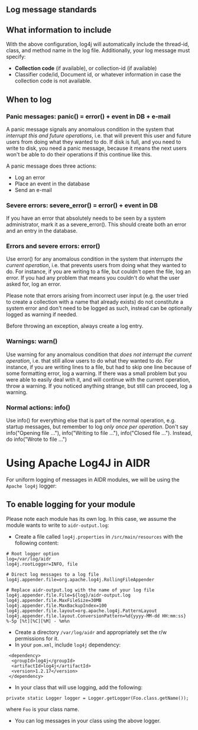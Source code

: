 ## Log message standards

## What information to include

With the above configuration, log4j will automatically include the thread-id, class, and method name in the log file. Additionally, your log message must specify:

* **Collection code** (if available), or collection-id (if available)
* Classifier code/id, Document id, or whatever information in case the collection code is not available.

## When to log

### Panic messages: panic() = error() + event in DB + e-mail

A panic message signals any anomalous condition in the system that _interrupt this and future operations_, i.e. that will prevent this user and future users from doing what they wanted to do. If disk is full, and you need to write to disk, you need a panic message, because it means the next users won't be able to do their operations if this continue like this. 

A panic message does three actions:

* Log an error
* Place an event in the database
* Send an e-mail

### Severe errors: severe_error() = error() + event in DB

If you have an error that absolutely needs to be seen by a system administrator, mark it as a severe_error(). This should create both an error and an entry in the database.

### Errors and severe errors: error()

Use error() for any anomalous condition in the system that _interrupts the current operation_, i.e. that prevents users from doing what they wanted to do. For instance, if you are writing to a file, but couldn't open the file, log an error. If you had any problem that means you couldn't do what the user asked for, log an error.

Please note that errors arising from incorrect user input (e.g. the user tried to create a collection with a name that already exists) do not constitute a system error and don't need to be logged as such, instead can be optionally logged as warning if needed.

Before throwing an exception, always create a log entry.

### Warnings: warn()

Use warning for any anomalous condition that _does not interrupt the current operation_, i.e. that still allow users to do what they wanted to do. For instance, if you are writing lines to a file, but had to skip one line because of some formatting error, log a warning. If there was a small problem but you were able to easily deal with it, and will continue with the current operation, throw a warning. If you noticed anything strange, but still can proceed, log a warning.

### Normal actions: info()

Use info() for everything else that is part of the normal operation, e.g. startup messages, but remember to log _only once per operation_. Don't say info("Opening file ..."), info("Writing to file ..."), info("Closed file ..."). Instead, do info("Wrote to file ...")

# Using Apache Log4J in AIDR

For uniform logging of messages in AIDR modules, we will be using the `Apache log4j` logger:

## To enable logging for your module

Please note each module has its own log. In this case, we assume the module wants to write to `aidr-output.log`:

* Create a file called `log4j.properties` in `/src/main/resources` with the following content:
```
# Root logger option
log=/var/log/aidr
log4j.rootLogger=INFO, file

# Direct log messages to a log file
log4j.appender.file=org.apache.log4j.RollingFileAppender

# Replace aidr-output.log with the name of your log file
log4j.appender.file.File=${log}/aidr-output.log
log4j.appender.file.MaxFileSize=30MB
log4j.appender.file.MaxBackupIndex=100
log4j.appender.file.layout=org.apache.log4j.PatternLayout
log4j.appender.file.layout.ConversionPattern=%d{yyyy-MM-dd HH:mm:ss} %-5p [%t][%C][%M] - %m%n
```

* Create a directory `/var/log/aidr` and appropriately set the r/w permissions for it. 
* In your `pom.xml`, include `log4j` dependency: 

```
 <dependency>
  <groupId>log4j</groupId>
  <artifactId>log4j</artifactId>
  <version>1.2.17</version>
 </dependency>
```
* In your class that will use logging, add the following:
```
private static Logger logger = Logger.getLogger(Foo.class.getName());
```
where `Foo` is your class name. 
* You can log messages in your class using the above logger.

